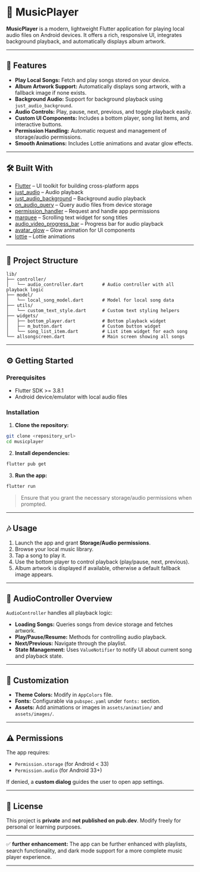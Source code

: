 # 🎵 MusicPlayer

**MusicPlayer** is a modern, lightweight Flutter application for playing local audio files on Android devices. It offers a rich, responsive UI, integrates background playback, and automatically displays album artwork.

---

## 📌 Features

* **Play Local Songs:** Fetch and play songs stored on your device.
* **Album Artwork Support:** Automatically displays song artwork, with a fallback image if none exists.
* **Background Audio:** Support for background playback using `just_audio_background`.
* **Audio Controls:** Play, pause, next, previous, and toggle playback easily.
* **Custom UI Components:** Includes a bottom player, song list items, and interactive buttons.
* **Permission Handling:** Automatic request and management of storage/audio permissions.
* **Smooth Animations:** Includes Lottie animations and avatar glow effects.

---

## 🛠️ Built With

* [Flutter](https://flutter.dev/) – UI toolkit for building cross-platform apps
* [just\_audio](https://pub.dev/packages/just_audio) – Audio playback
* [just\_audio\_background](https://pub.dev/packages/just_audio_background) – Background audio playback
* [on\_audio\_query](https://pub.dev/packages/on_audio_query) – Query audio files from device storage
* [permission\_handler](https://pub.dev/packages/permission_handler) – Request and handle app permissions
* [marquee](https://pub.dev/packages/marquee) – Scrolling text widget for song titles
* [audio\_video\_progress\_bar](https://pub.dev/packages/audio_video_progress_bar) – Progress bar for audio playback
* [avatar\_glow](https://pub.dev/packages/avatar_glow) – Glow animation for UI components
* [lottie](https://pub.dev/packages/lottie) – Lottie animations

---

## 📂 Project Structure

```
lib/
├── controller/
│   └── audio_controller.dart       # Audio controller with all playback logic
├── model/
│   └── local_song_model.dart       # Model for local song data
├── utils/
│   └── custom_text_style.dart      # Custom text styling helpers
├── widgets/
│   ├── bottom_player.dart          # Bottom playback widget
│   ├── m_button.dart               # Custom button widget
│   └── song_list_item.dart         # List item widget for each song
└── allsongscreen.dart              # Main screen showing all songs
```

---

## ⚙️ Getting Started

### Prerequisites

* Flutter SDK >= 3.8.1
* Android device/emulator with local audio files

### Installation

1. **Clone the repository:**

```bash
git clone <repository_url>
cd musicplayer
```

2. **Install dependencies:**

```bash
flutter pub get
```

3. **Run the app:**

```bash
flutter run
```

> Ensure that you grant the necessary storage/audio permissions when prompted.

---

## 🎶 Usage

1. Launch the app and grant **Storage/Audio permissions**.
2. Browse your local music library.
3. Tap a song to play it.
4. Use the bottom player to control playback (play/pause, next, previous).
5. Album artwork is displayed if available, otherwise a default fallback image appears.

---

## 🔧 AudioController Overview

`AudioController` handles all playback logic:

* **Loading Songs:** Queries songs from device storage and fetches artwork.
* **Play/Pause/Resume:** Methods for controlling audio playback.
* **Next/Previous:** Navigate through the playlist.
* **State Management:** Uses `ValueNotifier` to notify UI about current song and playback state.

---

## 🎨 Customization

* **Theme Colors:** Modify in `AppColors` file.
* **Fonts:** Configurable via `pubspec.yaml` under `fonts:` section.
* **Assets:** Add animations or images in `assets/animation/` and `assets/images/`.

---

## ⚠️ Permissions

The app requires:

* `Permission.storage` (for Android < 33)
* `Permission.audio` (for Android 33+)

If denied, a **custom dialog** guides the user to open app settings.

---

## 📄 License

This project is **private** and **not published on pub.dev**. Modify freely for personal or learning purposes.

---

✅ **further enhancement:** The app can be further enhanced with playlists, search functionality, and dark mode support for a more complete music player experience.

---
